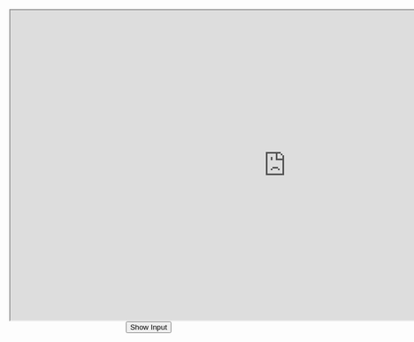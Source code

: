 <style>
    div {
        text-align: center;
    }
</style>

<div>
    <iframe width="996" height="560" src="https://www.youtube.com/embed/gZjdAWgjLx8?autoplay=1" id="video"></iframe>
    <button onclick="input()">Show Input</button>
    <div id="inputVisible" style="display:none">
        <input type="text" id="URLId" placeholder="Last 11 digits of URL">
        <button class="button1" onclick="changeLink()">Swap Song</button>
    </div>
</div>

<script>
    // Code for video swapper
    function changeLink() {
        const videoLink = document.getElementById("video")
        let inputText = document.getElementById("URLId").value;
        if (inputText.length >= 11) {
            inputText = inputText.substring(inputText.length -11);
            }
            videoLink.src = "https://www.youtube.com/embed/" + inputText + "?autoplay=1"
            console.log("Complete")
            console.log(videoLink.src)
    }
    // Input bar revealer
    let inputBar = true
    function input() {
        const inputVisible = document.getElementById("inputVisible")
        if (inputBar) {
            inputVisible.style.display = "block"
        }
        else {
            inputVisible.style.display = "none"
        }

        inputBar = !inputBar
    }
</script>